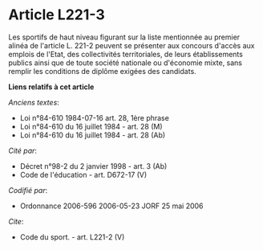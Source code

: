 # Article L221-3

Les sportifs de haut niveau figurant sur la liste mentionnée au premier alinéa de l'article L. 221-2 peuvent se présenter aux
concours d'accès aux emplois de l'Etat, des collectivités territoriales, de leurs établissements publics ainsi que de toute
société nationale ou d'économie mixte, sans remplir les conditions de diplôme exigées des candidats.

**Liens relatifs à cet article**

_Anciens textes_:

  - Loi n°84-610 1984-07-16 art. 28, 1ère phrase
  - Loi n°84-610 du 16 juillet 1984 - art. 28 (M)
  - Loi n°84-610 du 16 juillet 1984 - art. 28 (Ab)

_Cité par_:

  - Décret n°98-2 du 2 janvier 1998 - art. 3 (Ab)
  - Code de l'éducation - art. D672-17 (V)

_Codifié par_:

  - Ordonnance 2006-596 2006-05-23 JORF 25 mai 2006

_Cite_:

  - Code du sport. - art. L221-2 (V)
